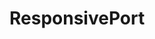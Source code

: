 # ResponsivePort

<!-- This project includes my bio, contact and the beginning portfolio page. All pages are responsive.

Buit with:
HTML 
CSS
Bootstrap

Files Included:
contact.css
contact.html
edho-pratama-T6fDN60bMWY-unsplash.jpg
fotis-fotopoulos-DuHKoV44prg-unsplash.jpg
IMG_4066.jpeg
index.html
paul-blenkhorn-sensoryarthouse-JdGEjfsFfWc-unsplash.jpg
portfolio.css
portfolio.html
style.css
thomas-william-6Sls-TB27kM-unsplash.jpg
vitaly-sacred-RMBEjU99A1I-unsplash.jpg
william-f-santos-PU3eZhA76s8-unsplash.jpg

Design elements from bootstrap:
Nav Bar
Form

Fonts and Social Media icons from:
Google Font
Font Awesome

Contributing photos:
Photo by Thomas William on Unsplash
Photo by Edho Pratama on Unsplash
Photo by Fotis Fotopoulos on Unsplash
Photo by Paul Blenkhornon Unsplash
Photo by William f Santos on Unsplash


Author:
Diane Reeves


